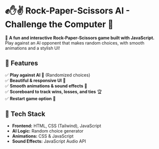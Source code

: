 # ✊✋✌️ Rock-Paper-Scissors AI - Challenge the Computer 🤖  

🚀 **A fun and interactive Rock-Paper-Scissors game built with JavaScript.**  
Play against an AI opponent that makes random choices, with smooth animations and a stylish UI!  

## 🌟 Features  
✅ **Play against AI 🤖** (Randomized choices)  
✅ **Beautiful & responsive UI** 🎨  
✅ **Smooth animations & sound effects** 🎵  
✅ **Scoreboard to track wins, losses, and ties** 🏆  
✅ **Restart game option** 🔄  

## 🎨 Tech Stack  
- **Frontend:** HTML, CSS (Tailwind), JavaScript  
- **AI Logic:** Random choice generator  
- **Animations:** CSS & JavaScript  
- **Sound Effects:** JavaScript Audio API  


